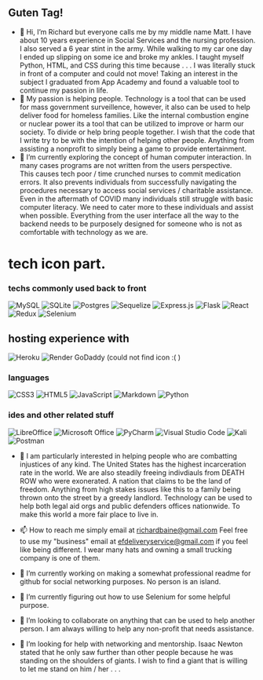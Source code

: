 ## Guten Tag!

- 👋 Hi, I’m Richard but everyone calls me by my middle name Matt.  I have about 10 years experience in Social Services and the nursing profession.  I also served a 6 year stint in the army.  While walking to my car one day I ended up slipping on some ice and broke my ankles.  I taught myself Python, HTML, and CSS during this time because . . .  I was literally stuck in front of a computer and could not move!  Taking an interest in the subject I graduated from App Academy and found a valuable tool to continue my passion in life.    
- 👀 My passion is helping people. Technology is a tool that can be used for mass government surveillence, however, it also can be used to help deliver food for homeless families.  Like the internal combustion engine or nuclear power its a tool that can be utilized to improve or harm our society.  To divide or help bring people together.  I wish that the code that I write try to be with the intention of helping other people.  Anything from assisting a nonprofit to simply being a game to provide entertainment.                 
- 🌱 I’m currently exploring the concept of human computer interaction.  In many cases programs are not written from the users perspective.  
 This causes tech poor / time crunched nurses to commit medication errors. It also prevents individuals from successfully 
 navigating the procedures necessary to access social services / charitable assistance.  Even in the aftermath of COVID many individuals 
 still struggle with basic computer literacy.  We need to cater more to these individuals and assist when possible.  Everything from the user interface all the way to the backend needs to be purposely designed for someone who is not as comfortable with technology as we are.  
 
 # tech icon part.  

### techs commonly used back to front

![MySQL](https://img.shields.io/badge/mysql-%2300f.svg?style=for-the-badge&logo=mysql&logoColor=white)
![SQLite](https://img.shields.io/badge/sqlite-%2307405e.svg?style=for-the-badge&logo=sqlite&logoColor=white)
![Postgres](https://img.shields.io/badge/postgres-%23316192.svg?style=for-the-badge&logo=postgresql&logoColor=white)
![Sequelize](https://img.shields.io/badge/Sequelize-52B0E7?style=for-the-badge&logo=Sequelize&logoColor=white)
![Express.js](https://img.shields.io/badge/express.js-%23404d59.svg?style=for-the-badge&logo=express&logoColor=%2361DAFB)
![Flask](https://img.shields.io/badge/flask-%23000.svg?style=for-the-badge&logo=flask&logoColor=white)
![React](https://img.shields.io/badge/react-%2320232a.svg?style=for-the-badge&logo=react&logoColor=%2361DAFB)
![Redux](https://img.shields.io/badge/redux-%23593d88.svg?style=for-the-badge&logo=redux&logoColor=white)
![Selenium](https://img.shields.io/badge/-selenium-%43B02A?style=for-the-badge&logo=selenium&logoColor=white)




## hosting experience with
![Heroku](https://img.shields.io/badge/heroku-%23430098.svg?style=for-the-badge&logo=heroku&logoColor=white)
![Render](https://img.shields.io/badge/Render-%46E3B7.svg?style=for-the-badge&logo=render&logoColor=white)
GoDaddy (could not find icon :( )


### languages
![CSS3](https://img.shields.io/badge/css3-%231572B6.svg?style=for-the-badge&logo=css3&logoColor=white)
![HTML5](https://img.shields.io/badge/html5-%23E34F26.svg?style=for-the-badge&logo=html5&logoColor=white)
![JavaScript](https://img.shields.io/badge/javascript-%23323330.svg?style=for-the-badge&logo=javascript&logoColor=%23F7DF1E)
![Markdown](https://img.shields.io/badge/markdown-%23000000.svg?style=for-the-badge&logo=markdown&logoColor=white)
![Python](https://img.shields.io/badge/python-3670A0?style=for-the-badge&logo=python&logoColor=ffdd54)

### ides and other related stuff
![LibreOffice](https://img.shields.io/badge/LibreOffice-%2318A303?style=for-the-badge&logo=LibreOffice&logoColor=white)
![Microsoft Office](https://img.shields.io/badge/Microsoft_Office-D83B01?style=for-the-badge&logo=microsoft-office&logoColor=white)
![PyCharm](https://img.shields.io/badge/pycharm-143?style=for-the-badge&logo=pycharm&logoColor=black&color=black&labelColor=green)
![Visual Studio Code](https://img.shields.io/badge/Visual%20Studio%20Code-0078d7.svg?style=for-the-badge&logo=visual-studio-code&logoColor=white)
![Kali](https://img.shields.io/badge/Kali-268BEE?style=for-the-badge&logo=kalilinux&logoColor=white)
![Postman](https://img.shields.io/badge/Postman-FF6C37?style=for-the-badge&logo=postman&logoColor=white)




- 💞️ I am particularly interested in helping people who are combatting injustices of any kind. The United States has the highest incarceration rate in the world.  We are also steadily freeing indivdiauls from DEATH ROW who were exonerated.  A nation that claims to be the land of freedom.  Anything from high stakes issues like this to a family being thrown onto the street by a greedy landlord.  Technology can be used to help both legal aid orgs and public defenders offices nationwide. To make this world a more fair place to live in.     
- 📫 How to reach me simply email at richardbaine@gmail.com  Feel free to use my "business" email at efdeliveryservice@gmail.com if you feel like being different. I wear many hats and owning a small trucking company is one of them.

- 🔭 I’m currently working on making a somewhat professional readme for github for social networking purposes.  No person is an island.
- 🌱 I’m currently figuring out how to use Selenium for some helpful purpose.
- 👯 I’m looking to collaborate on anything that can be used to help another person.  I am always willing to help any non-profit that needs assistance. 
- 🤔 I’m looking for help with networking and mentorship.  Isaac Newton stated that he only saw further than other people because he was standing on the shoulders of giants.  I wish to find a giant that is willing to let me stand on him / her . . .


